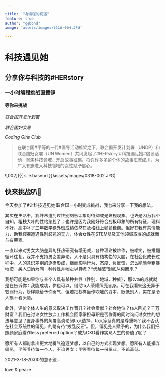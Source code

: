 ```yaml
---

title:  "与编程的初遇"
feature: true
author: "ggbond"
image: "assets/images/0318-004.JPG"

---
```




# 科技遇见她

## 分享你与科技的#HERstory

### 一小时编程挑战直播课

#### 等你来挑战



_联合国开发计划署_

_联合国妇女署_

_Coding Girls Club_



> 在联合国#平等的一代#倡导活动框架之下，联合国开发计划署（UNDP）和联合国妇女署（UN Women）共同发起了#HERstory #科技遇见她#倡议活动，聚焦科技领域、开启故事征集，将许许多多的个体的故事汇流成川，为广大有志进入科技领域的女性赋予信心。 

![002]({{ site.baseurl }}/assets/images/0318-002.JPG)

## 快来挑战叭🥳

今天参加了#让科技遇见她 联合国一小时变成挑战，我也来分享一下我的想法。

其实在生活中，我并未遭到过性别刻板印象对待抑或是歧视现象。也许是因为我不自知，粗枝大叶的性格忽视了；也许是因为我刚好符合刻板印象的所有特征，理科不好，高中补了三年数学课外班成绩依然在及格线上颤颤巍巍。但好在我有共情能力，助我窥探遭遇性别歧视的无力，体会女性在STEM以及其他领域取得的成就而与有荣焉。

一直以来对男女大脑差异的狂热研究有增无减，各种理论被炒作，被嘲笑，被推翻循环往复。我并不支持男女差异论。人不是只具有结构性的大脑，在社会化成长过程中，人的意识差别的逐渐形成，继而影响行为、态度、负反馈，怎么能简单粗暴地把一类人归纳为同一种特性并嗤之以鼻呢？“优越感”到底从何而来？

我想可能是如果你与某个人具有某种共性（性别、地域、种族），那么ta的成就就是在告诉你：我能成功，你也可以，借助ta人荣耀照亮自身。可在我看来这无异于软弱行为，榜样能给予你勇气，但若把榜样当作吹嘘的资本，贬低别人，实在是令人摸不着头脑。

此外，评价个体人生的意义取决工作晋升？社会贡献？社会地位？ta人目光？千万财富？我们在讨论女性放弃工作机会回家承担母职是否值得的同时询问过女性的想法与意见？置身事外的角度高谈论阔ta人选择、ta人家庭真的是尊重吗？我不否认在社会系统性的偏见，的确有待“拨乱反正”。但，偏见是人赋予的，为什么我们把照顾家庭看作less preferred option？成为CXO看作实现人生的价值了呢？

愿所有人都能拿出更大地勇气追逐梦想，以自己的方式实现梦想。愿所有人能摒弃偏见，平等看待每一个人，不论男女；平等看待每一份职业，不论高低。

2021-3-18-20:00的意识流...

love & peace
